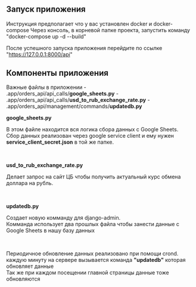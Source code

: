 <h1></h1>


<h2>Запуск приложения</h2>
Инструкция предполагает что у вас установлен docker и docker-compose
Через консоль, в корневой папке проекта, запустить команду "docker-compose up -d --build"

После успешного запуска приложения перейдите по ссылке "https://127.0.0.1:8000/api"

<h2>Компоненты приложения</h2>
Важные файлы в приложении
- .app/orders_api/api_calls/<b>google_sheets.py</b>
- .app/orders_api/api_calls/<b>usd_to_rub_exchange_rate.py</b>
- .app/orders_api/management/commands/<b>updatedb.py</b>

<br>
<p><b>google_sheets.py</b></p>
<p>В этом файле находится вся логика сбора данных с Google Sheets.<br>
Сбор данных реализован через google service client и ему нужен <b>service_client_secret.json</b>
в той же папке.</p>
<br>
<p><b>usd_to_rub_exchange_rate.py</b></p>
<p>Делает запрос на сайт ЦБ чтобы получить актуальный курс обмена доллара на рубль.</p>
<br>
<p><b>updatedb.py</b></p>
<p>Создает новую комманду для django-admin.<br>
Комманда использует два прошлых файла чтобы занести данные с Google Sheets в нашу базу данных</p>

<br>
<p>Периодичное обновление данных реализовано при помощи crond.
<br>каждую минуту на сервере вызывается команда <b>"updatedb"</b> которая обновляет данные
<br>Так же при каждом посещении главной страницы данные тоже обновляются</p>